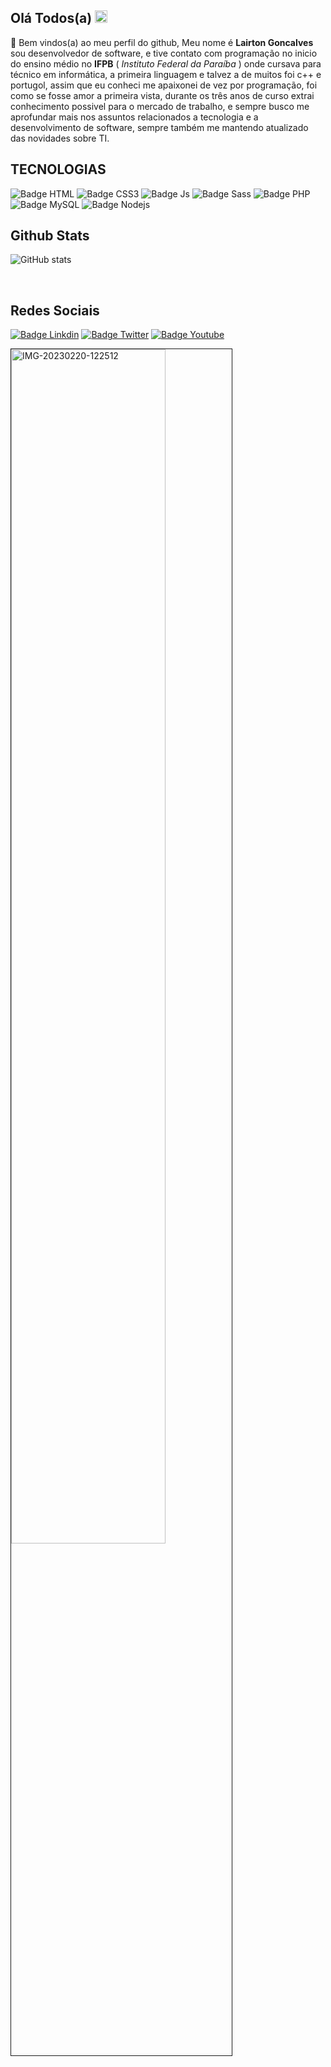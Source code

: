 
<h2>Olá Todos(a) <img src="https://media.giphy.com/media/BXjqytvu9bKzCUHdzz/giphy.gif" width="20"></h2>

🎉 Bem vindos(a) ao meu perfil do github, Meu nome é **Lairton Goncalves** sou desenvolvedor de software, e tive contato com programação no inicio do ensino médio no **IFPB** ( _Instituto Federal da Paraíba_ ) onde cursava para técnico em informática, a primeira linguagem e talvez a de muitos foi c++ e portugol, assim que eu conheci me apaixonei de vez por programação, foi como se fosse amor a primeira vista, durante os três anos de curso extrai conhecimento possivel para o mercado de trabalho, e sempre busco me aprofundar mais nos assuntos relacionados a tecnologia e a desenvolvimento de software, sempre também me mantendo atualizado das novidades sobre TI. 

<h2><strong>TECNOLOGIAS</strong></h1>
  
![Badge HTML](https://img.shields.io/badge/HTML-f2c207?style=for-the-badge&logo=html5&logoColor=white) ![Badge CSS3](https://img.shields.io/badge/CSS-079af2?&style=for-the-badge&logo=css3&logoColor=white) ![Badge Js](https://img.shields.io/badge/JavaScript-F7DF1E?style=for-the-badge&logo=javascript&logoColor=black) ![Badge Sass](https://img.shields.io/badge/Sass-CC6699?style=for-the-badge&logo=sass&logoColor=white) ![Badge PHP](https://img.shields.io/badge/PHP-777BB4?style=for-the-badge&logo=php&logoColor=white) ![Badge MySQL](https://img.shields.io/badge/MySQL-00000F?style=for-the-badge&logo=mysql&logoColor=white) ![Badge Nodejs](https://img.shields.io/badge/Node.js-0f0?style=for-the-badge&logo=node.js&logoColor=white)

<h2><strong>Github Stats</strong></h2>

![GitHub stats](https://github-readme-stats.vercel.app/api?username=Lairton-G&show_icons=true&theme=radical)

<br>

<h2>Redes Sociais</h2>
  
[![Badge Linkdin](https://img.shields.io/badge/LinkedIn-0f0?style=for-the-badge&logo=linkedin&logoColor=white)](https://www.linkedin.com/in/lairton-goncalves-dev)
[![Badge Twitter](https://img.shields.io/badge/Twitter-1DA1F2?style=for-the-badge&logo=twitter&logoColor=white)](https://www.twitter.com/LairtonGoncal)
[![Badge Youtube](https://img.shields.io/badge/Youtube-f00?style=for-the-badge&logo=youtube&logoColor=white)](https://www.youtube.com/@LairtonGoncalves)
 
<img  src="https://i.ibb.co/6H7KMCV/IMG-20230220-122512.jpg" alt="IMG-20230220-122512" border="1" width="70%">
